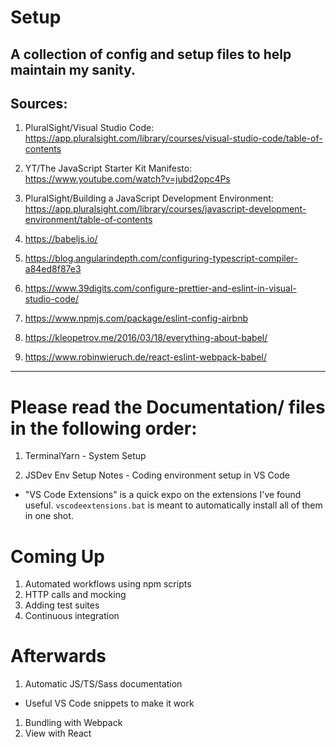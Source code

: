 # Setup

## A collection of config and setup files to help maintain my sanity.

## **Sources**:

1. PluralSight/Visual Studio Code:
   https://app.pluralsight.com/library/courses/visual-studio-code/table-of-contents

2. YT/The JavaScript Starter Kit Manifesto:
   https://www.youtube.com/watch?v=jubd2opc4Ps

3. PluralSight/Building a JavaScript Development Environment:
   https://app.pluralsight.com/library/courses/javascript-development-environment/table-of-contents

4. https://babeljs.io/

5. https://blog.angularindepth.com/configuring-typescript-compiler-a84ed8f87e3

6. https://www.39digits.com/configure-prettier-and-eslint-in-visual-studio-code/

7. https://www.npmjs.com/package/eslint-config-airbnb

8. https://kleopetrov.me/2016/03/18/everything-about-babel/

9. https://www.robinwieruch.de/react-eslint-webpack-babel/

---

# Please read the Documentation/ files in the following order:

1. TerminalYarn - System Setup

1. JSDev Env Setup Notes - Coding environment setup in VS Code

* "VS Code Extensions" is a quick expo on the extensions I've found useful. `vscodeextensions.bat` is meant to automatically install all of them in one shot.

# Coming Up

1. Automated workflows using npm scripts
1. HTTP calls and mocking
1. Adding test suites
1. Continuous integration

<!-- 12. ReactJS support
//Runtime dependencies
> npm install --save react react-dom eslint-plugin-react
> install-peerdeps eslint-plugin-react
If you want to avoid ES2015 class syntax:
> npm install create-react-class
Add Babel support for ReactJS
> npm install babel-preset-react -->

# Afterwards

1. Automatic JS/TS/Sass documentation

* Useful VS Code snippets to make it work

1. Bundling with Webpack
1. View with React
